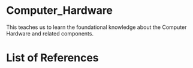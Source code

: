 # Computer_Hardware
This teaches us to learn the foundational knowledge about the Computer Hardware and related components.
# List of References
